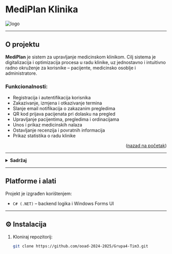 
# MediPlan Klinika

![logo](https://github.com/user-attachments/assets/a95bea97-abe7-438d-92fc-48fb5c378c6e)

---

<!-- O PROJEKTU -->
## O projektu

**MediPlan** je sistem za upravljanje medicinskom klinikom. Cilj sistema je digitalizacija i optimizacija procesa u radu klinike, uz jednostavno i intuitivno radno okruženje za korisnike – pacijente, medicinsko osoblje i administratore.

### Funkcionalnosti:

- Registracija i autentifikacija korisnika 
- Zakazivanje, izmjena i otkazivanje termina
- Slanje email notifikacija o zakazanim pregledima
- QR kod prijava pacijenata pri dolasku na pregled
- Upravljanje pacijentima, pregledima i ordinacijama
- Unos i prikaz medicinskih nalaza
- Ostavljanje recenzija i povratnih informacija
- Prikaz statistika o radu klinike

<p align="right">(<a href="#readme-top">nazad na početak</a>)</p>

---

<details>
  <summary><strong> Sadržaj</strong></summary>
  <ol>
    <li><a href="#-o-projektu">O projektu</a></li>
    <li><a href="#-platforme-i-alati">Platforme i alati</a></li>
    <li><a href="#-instalacija">Instalacija</a></li>
    <li><a href="#-korištenje">Korištenje</a></li>
    <li><a href="#-autori">Autori</a></li>
  </ol>
</details>

---

## Platforme i alati

Projekt je izgrađen korištenjem:

- `C# (.NET)` – backend logika i Windows Forms UI

---

## ⚙️ Instalacija

1. Kloniraj repozitorij:
   ```bash
   git clone https://github.com/ooad-2024-2025/Grupa4-Tim3.git
